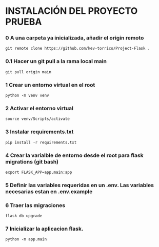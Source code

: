 # INSTALACIÓN DEL PROYECTO PRUEBA

### 0 A una carpeta ya inicializada, añadir el origin remoto

`git remote clone https://github.com/kev-torrico/Project-Flask .`

### 0.1 Hacer un git pull a la rama local main

`git pull origin main`

### 1 Crear un entorno virtual en el root

`python -m venv venv`

### 2 Activar el entorno virtual

`source venv/Scripts/activate`

### 3 Instalar requirements.txt

`pip install -r requirements.txt`

### 4 Crear la varialble de entorno desde el root para flask migrations (git bash)

`export FLASK_APP=app.main:app`

### 5 Definir las variables requeridas en un .env. Las variables necesarias estan en .env.example

### 6 Traer las migraciones

`flask db upgrade`

### 7 Inicializar la aplicacion flask.

`python -m app.main`
